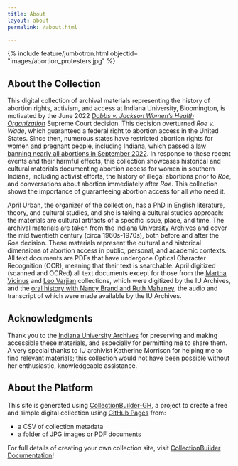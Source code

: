 ```yaml
---
title: About
layout: about
permalink: /about.html

---
```


{% include feature/jumbotron.html objectid= "images/abortion_protesters.jpg" %}

## About the Collection

This digital collection of archival materials representing the history of abortion rights, activism, and access at Indiana University, Bloomington, is motivated by the June 2022 [*Dobbs v. Jackson Women’s Health Organization*](https://www.scotusblog.com/case-files/cases/dobbs-v-jackson-womens-health-organization/) Supreme Court decision. This decision overturned *Roe v. Wade*, which guaranteed a federal right to abortion access in the United States. Since then, numerous states have restricted abortion rights for women and pregnant people, including Indiana, which passed a [law banning nearly all abortions in September 2022](https://www.npr.org/2022/09/14/1122835073/indiana-abortion-ban-thursday-roe-dobbs). In response to these recent events and their harmful effects, this collection showcases historical and cultural materials documenting abortion access for women in southern Indiana, including activist efforts, the history of illegal abortions prior to *Roe*, and conversations about abortion immediately after *Roe*. This collection shows the importance of guaranteeing abortion access for all who need it. 

April Urban, the organizer of the collection, has a PhD in English literature, theory, and cultural studies, and she is taking a cultural studies approach: the materials are cultural artifacts of a specific issue, place, and time. The archival materials are taken from the [Indiana University Archives](https://libraries.indiana.edu/university-archives) and cover the mid twentieth century (circa 1960s-1970s), both before and after the *Roe* decision. These materials represent the cultural and historical dimensions of abortion access in public, personal, and academic contexts. All text documents are PDFs that have undergone Optical Character Recognition (OCR), meaning that their text is searchable. April digitized (scanned and OCRed) all text documents except for those from the [Martha Vicinus](https://purl.dlib.indiana.edu/iudl/findingaids/archives/InU-Ar-VAA2607) and [Leo Varjian](https://purl.dlib.indiana.edu/iudl/findingaids/archives/InU-Ar-VAD9380) collections, which were digitized by the IU Archives, and the [oral history with Nancy Brand and Ruth Mahaney](https://aprilmurb.github.io/Reproductive_rights_Bloomington/item.html?id=Oral_history_Brand_Mahaney_2013_a), the audio and transcript of which were made available by the IU Archives.

## Acknowledgments

Thank you to the [Indiana University Archives](https://libraries.indiana.edu/university-archives) for preserving and making accessible these materials, and especially for permitting me to share them. A very special thanks to IU archivist Katherine Morrison for helping me to find relevant materials; this collection would not have been possible without her enthusiastic, knowledgeable assistance.



## About the Platform

This site is generated using [CollectionBuilder-GH](https://collectionbuilding.github.io/gh/), a project to create a free and simple digital collection using [GitHub Pages](https://pages.github.com/) from: 

- a CSV of collection metadata
- a folder of JPG images or PDF documents

For full details of creating your own collection site, visit [CollectionBuilder Documentation](https://collectionbuilder.github.io/cb-docs/)!
